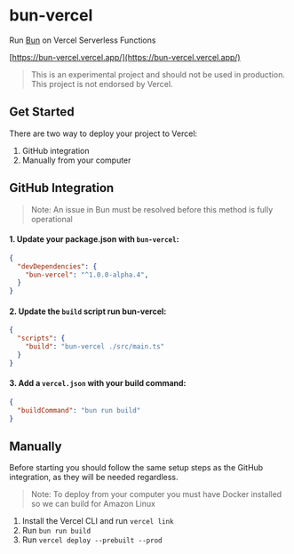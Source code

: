 # bun-vercel

Run [Bun](https://bun.sh) on Vercel Serverless Functions

[https://bun-vercel.vercel.app/](https://bun-vercel.vercel.app/)

> This is an experimental project and should not be used in production. This project is not endorsed by Vercel.

## Get Started

There are two way to deploy your project to Vercel:

1. GitHub integration
2. Manually from your computer

## GitHub Integration

> Note: An issue in Bun must be resolved before this method is fully operational

#### 1. Update your package.json with `bun-vercel`:

```json
{
  "devDependencies": {
    "bun-vercel": "^1.0.0-alpha.4",
  }
}
```

#### 2. Update the `build` script run bun-vercel:

```json
{
  "scripts": {
    "build": "bun-vercel ./src/main.ts"
  }
}
```

#### 3. Add a `vercel.json` with your build command:

```json
{
  "buildCommand": "bun run build"
}
```

## Manually

Before starting you should follow the same setup steps as the GitHub integration, as they will be needed regardless.

> Note: To deploy from your computer you must have Docker installed so we can build for Amazon Linux

1. Install the Vercel CLI and run `vercel link`
2. Run `bun run build`
3. Run `vercel deploy --prebuilt --prod`
